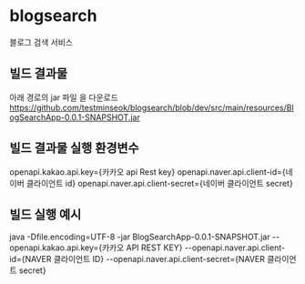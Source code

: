 # blogsearch
블로그 검색 서비스

## 빌드 결과물

아래 경로의 jar 파일 을 다운로드
https://github.com/testminseok/blogsearch/blob/dev/src/main/resources/BlogSearchApp-0.0.1-SNAPSHOT.jar

## 빌드 결과물 실행 환경변수
openapi.kakao.api.key={카카오 api Rest key}
openapi.naver.api.client-id={네이버 클라이언트 id}
openapi.naver.api.client-secret={네이버 클라이언트 secret}

## 빌드 실행 예시
java -Dfile.encoding=UTF-8 -jar BlogSearchApp-0.0.1-SNAPSHOT.jar --openapi.kakao.api.key={카카오 API REST KEY} --openapi.naver.api.client-id={NAVER 클라이언트 ID} --openapi.naver.api.client-secret={NAVER 클라이언트 secret}

